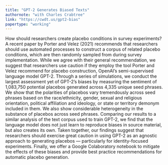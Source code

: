 ```yaml
---
title: "GPT-2 Generates Biased Texts"
authornote: "with Charles Crabtree"
link: "https://cwdt.us/gpt2-bias"
papertype: "working"
---
```

How should researchers create placebo conditions in survey experiments? A recent paper by Porter and Velez (2021) recommends that researchers should use automated processes to construct a corpus of related placebo conditions, which are then randomly sampled from during survey implementation. While we agree with their general recommendation, we suggest that researchers use caution if they employ the tool Porter and Velez recommend for placebo construction, OpenAI’s semi-supervised language model GPT-2. Through a series of simulations, we conduct the largest assessment yet of GPT-2’s biases by measuring the sentiment of 1,083,750 potential placebos generated across 4,335 unique seed phrases. We show that the polarities of placebos vary tremendously across seed phrases based on the race/ethnicity, gender, sexual and religious orientation, political affiliation and ideology, or state or territory demonym included in them. We also show considerable heterogeneity in the substance of placebos across seed phrases. Comparing our results to a similar analysis of the text corpus used to train GPT-2, we find that the language model does not just learn to reproduce biases in source material, but also creates its own. Taken together, our findings suggest that researchers should exercise great caution in using GPT-2 as an agnostic approach to generating placebos — particularly for identity-focused experiments. Finally, we offer a Google Colaboratory notebook to mitigate the effects of these biases and provide best practice recommendations for automatic placebo generation.
